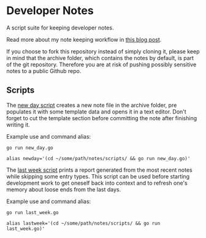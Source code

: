# Developer Notes

A script suite for keeping developer notes.

Read more about my note keeping workflow in [this blog post](https://cochrane343.wordpress.com/2017/09/10/my-developer-notes/).

If you choose to fork this repository instead of simply cloning it, please keep in mind that the archive folder, which contains the notes by default, is part of the git repository. Therefore you are at risk of pushing possibly sensitive notes to a public Github repo.

## Scripts

The [new day script](https://github.com/cochrane343/notes/blob/master/scripts/new_day.go) creates a new note file in the archive folder, pre populates it with some template data and opens it in a text editor. Don't forget to cut the template section before committing the note after finishing writing it.

Example use and command alias:
```
go run new_day.go

alias newday='(cd ~/some/path/notes/scripts/ && go run new_day.go)'
```

The [last week script](https://github.com/cochrane343/notes/blob/master/scripts/last_week.go) prints a report generated from the most recent notes while skipping some entry types. This script can be used before starting development work to get oneself back into context and to refresh one's memory about loose ends from the last days.

Example use and command alias:
```
go run last_week.go

alias lastweek='(cd ~/some/path/notes/scripts/ && go run last_week.go)'
```
